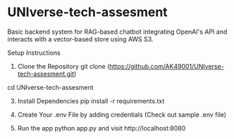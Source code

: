 # UNIverse-tech-assesment
Basic backend system for RAG-based chatbot integrating OpenAI's API and interacts with a vector-based store using AWS S3.

Setup Instructions

1. Clone the Repository
git clone (https://github.com/AK49001/UNIverse-tech-assesment.git)

cd UNIverse-tech-assesment

3. Install Dependencies
pip install -r requirements.txt

4. Create Your .env File by adding credentials (Check out sample .env file)
  
5. Run the app
 python app.py
and visit  http://localhost:8080 
   
